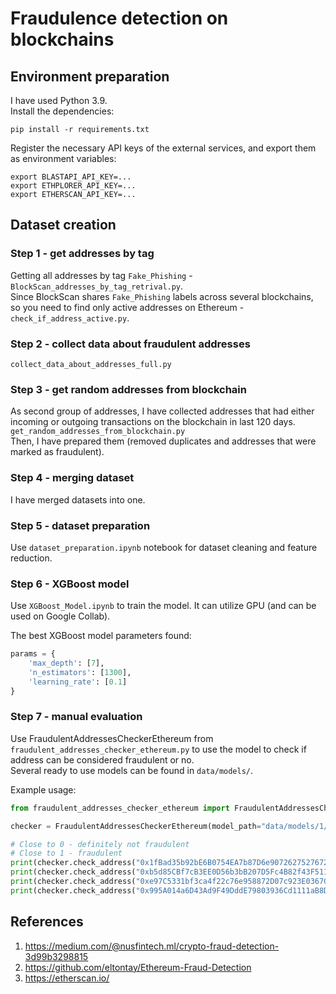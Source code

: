 # Fraudulence detection on blockchains 

## Environment preparation

I have used Python 3.9.  
Install the dependencies:
```shell
pip install -r requirements.txt
```

Register the necessary API keys of the external services, and export them as environment variables:  
```shell
export BLASTAPI_API_KEY=...
export ETHPLORER_API_KEY=...
export ETHERSCAN_API_KEY=... 
```

## Dataset creation
### Step 1 - get addresses by tag
Getting all addresses by tag `Fake_Phishing` - `BlockScan_addresses_by_tag_retrival.py`.  
Since BlockScan shares `Fake_Phishing` labels across several blockchains, so you need to find only active addresses on Ethereum - `check_if_address_active.py`.

### Step 2 - collect data about fraudulent addresses

`collect_data_about_addresses_full.py`

### Step 3 - get random addresses from blockchain
As second group of addresses, I have collected addresses that had either incoming or outgoing transactions on the blockchain in last 120 days.  
`get_random_addresses_from_blockchain.py`  
Then, I have prepared them (removed duplicates and addresses that were marked as fraudulent).

### Step 4 - merging dataset
I have merged datasets into one.

### Step 5 - dataset preparation
Use `dataset_preparation.ipynb` notebook for dataset cleaning and feature reduction.

### Step 6 - XGBoost model
Use `XGBoost_Model.ipynb` to train the model. It can utilize GPU (and can be used on Google Collab).  

The best XGBoost model parameters found:
```python
params = {
    'max_depth': [7],
    'n_estimators': [1300],
    'learning_rate': [0.1]
}
```

### Step 7 - manual evaluation
Use FraudulentAddressesCheckerEthereum from `fraudulent_addresses_checker_ethereum.py` to use the model to check if address can be considered fraudulent or no.  
Several ready to use models can be found in `data/models/`.

Example usage:
```python
from fraudulent_addresses_checker_ethereum import FraudulentAddressesCheckerEthereum

checker = FraudulentAddressesCheckerEthereum(model_path="data/models/1/xgboost_model_1.json", scaler_path="data/models/1/scaler.gz")

# Close to 0 - definitely not fraudulent
# Close to 1 - fraudulent
print(checker.check_address("0x1fBad35b92bE6B0754EA7b87D6e9072627527672"))  # Fake_Phishing327049
print(checker.check_address("0xb5d85CBf7cB3EE0D56b3bB207D5Fc4B82f43F511"))  # Coinbase 5
print(checker.check_address("0xe97C5331bf3ca4f22c76e958872D07c923E0367C"))  # Random addresses
print(checker.check_address("0x995A014a6D43Ad9F49DddE79803936Cd1111aB8D"))  # Random addresses
```

## References
1. https://medium.com/@nusfintech.ml/crypto-fraud-detection-3d99b3298815
2. https://github.com/eltontay/Ethereum-Fraud-Detection
3. https://etherscan.io/
